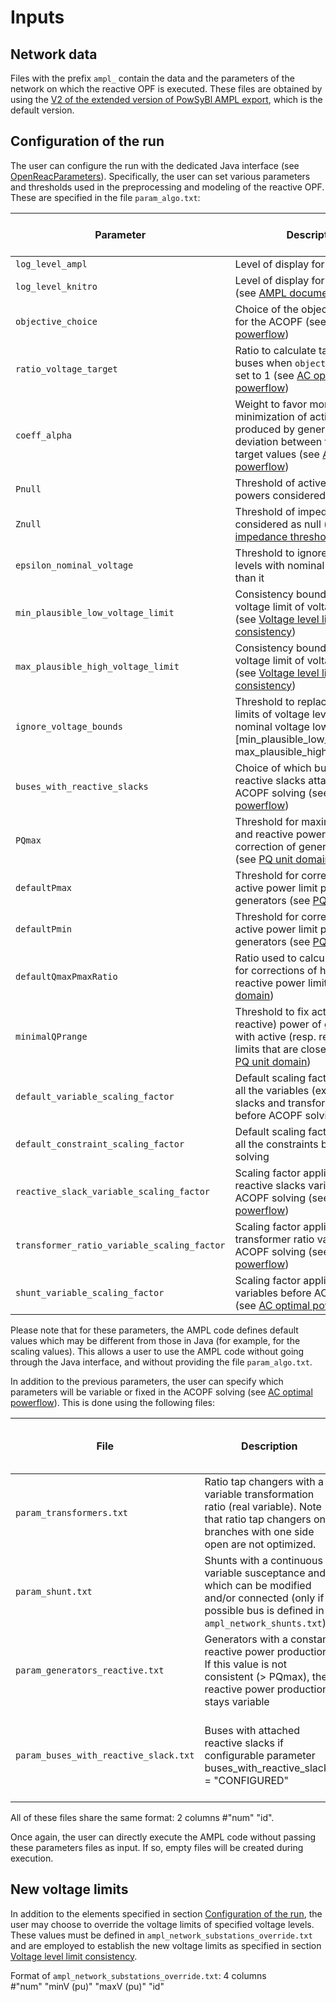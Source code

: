 # Inputs

## Network data

Files with the prefix `ampl_` contain the data and the parameters of the network on which the reactive OPF is executed.
These files are obtained by using the [V2 of the extended version of PowSyBl AMPL export](https://github.com/powsybl/powsybl-core/blob/main/ampl-converter/src/main/java/com/powsybl/ampl/converter/version/ExtendedAmplExporterV2.java), which is the default version.

## Configuration of the run

The user can configure the run with the dedicated Java interface 
(see [OpenReacParameters](https://github.com/powsybl/powsybl-optimizer/blob/main/open-reac/src/main/java/com/powsybl/openreac/parameters/input/OpenReacParameters.java)).
Specifically, the user can set various parameters and thresholds used in the preprocessing and modeling of the reactive OPF. 
These are specified in the file `param_algo.txt`:

| Parameter                                   | Description                                                                                                                                                                       | Java default value | Domain                                        |
|---------------------------------------------|-----------------------------------------------------------------------------------------------------------------------------------------------------------------------------------|--------------------|-----------------------------------------------|
| `log_level_ampl`                            | Level of display for AMPL prints                                                                                                                                                  | INFO               | {DEBUG, INFO, WARNING, ERROR}                 |
| `log_level_knitro`                          | Level of display for solver prints (see [AMPL documentation](https://dev.ampl.com/ampl/options.html))                                                                             | $1$                | {0, 1, 2}                                     |  
| `objective_choice`                          | Choice of the objective function for the ACOPF (see [AC optimal powerflow](acOptimalPowerflow.md))                                                                               | $0$                | {0, 1, 2}                                     |
| `ratio_voltage_target`                      | Ratio to calculate target V of buses when `objective_choice` is set to $1$ (see [AC optimal powerflow](acOptimalPowerflow.md))                                                   | $0.5$              | $[0; 1]$                                    |
| `coeff_alpha`                               | Weight to favor more/less minimization of active power produced by generators or deviation between them and target values (see [AC optimal powerflow](acOptimalPowerflow.md)) | $1$                | $[0; 1]$                                    |
| `Pnull`                                     | Threshold of active and reactive powers considered as null                                                                                                                        | $0.01$ (MW)        | $[0; 1]$                                    |
| `Znull`                                     | Threshold of impedance considered as null (see [Zero impedance threshold](preprocessing.md#zero-impedance-threshold))                                                                                                                          | $10^{-5}$ (p.u.)   | $[0; 0.1]$                                  |                                                                                                                                                                  
 | `epsilon_nominal_voltage`                   | Threshold to ignore voltage levels with nominal voltage lower than it                                                                                                             | $1$ (kV)           | $\mathbb{R}^{+}$                              | 
| `min_plausible_low_voltage_limit`           | Consistency bound for low voltage limit of voltage levels (see [Voltage level limit consistency](preprocessing.md#voltage-level-limit-consistency))                                                                       | $0.5$ (p.u.)       | $\mathbb{R}^{+}$                              |
| `max_plausible_high_voltage_limit`          | Consistency bound for high voltage limit of voltage levels (see [Voltage level limit consistency](preprocessing.md#voltage-level-limit-consistency))                                                                      | $1.5$ (p.u.)       | [`min_plausible_low_voltage_limit`; $\infty$] |
| `ignore_voltage_bounds`                     | Threshold to replace voltage limits of voltage levels with nominal voltage lower than it, by  [min_plausible_low_voltage_limit; max_plausible_high_voltage_limit]                 | $0$ (p.u.)         | $\mathbb{R}^{+}$                              |
| `buses_with_reactive_slacks`                | Choice of which buses will have reactive slacks attached in ACOPF solving (see [AC optimal powerflow](acOptimalPowerflow.md))                                                    | ALL                | {CONFIGURED, NO_GENERATION, ALL}              |
| `PQmax`                                     | Threshold for maximum active and reactive power considered in correction of generator limits  (see [PQ unit domain](preprocessing.md#pq-unit-domain))                                                    | $9000$ (MW, MVAr)  | $\mathbb{R}$                                  |
| `defaultPmax`                               | Threshold for correction of high active power limit produced by generators (see [PQ unit domain](preprocessing.md#pq-unit-domain))                                                                       | $1000$ (MW)        | $\mathbb{R}$                                  |
| `defaultPmin`                               | Threshold for correction of low active power limit produced by generators (see [PQ unit domain](preprocessing.md#pq-unit-domain))                                                                        | $0$ (MW)           | $\mathbb{R}$                                  |
| `defaultQmaxPmaxRatio`                      | Ratio used to calculate threshold for corrections of high/low reactive power limits (see [PQ unit domain](preprocessing.md#pq-unit-domain))                                                              | $0.3$ (MVAr/MW)    | $\mathbb{R}$                                  |
| `minimalQPrange`                            | Threshold to fix active (resp. reactive) power of generators with active (resp. reactive) power limits that are closer than it (see [PQ unit domain](preprocessing.md#pq-unit-domain))                   | $1$ (MW, MVAr)     | $\mathbb{R}$                                  |
| `default_variable_scaling_factor`           | Default scaling factor applied to all the variables (except reactive slacks and transformer ratios) before ACOPF solving                                                          | $1$                | $\mathbb{R}^{*,+}$                            |
| `default_constraint_scaling_factor`         | Default scaling factor applied to all the constraints before ACOPF solving                                                                                                        | $1$                | $\mathbb{R}^{+}$                              |
| `reactive_slack_variable_scaling_factor`    | Scaling factor applied to all reactive slacks variables before ACOPF solving (see [AC optimal powerflow](acOptimalPowerflow.md))                                                 | $0.1$              | $\mathbb{R}^{*,+}$                            |
| `transformer_ratio_variable_scaling_factor` | Scaling factor applied to all transformer ratio variables before ACOPF solving (see [AC optimal powerflow](acOptimalPowerflow.md))                                               | $0.001$            | $\mathbb{R}^{*,+}$                            |
| `shunt_variable_scaling_factor`             | Scaling factor applied to all shunt variables before ACOPF solving (see [AC optimal powerflow](acOptimalPowerflow.md))                                                           | $0.1$              | $\mathbb{R}^{*,+}$                            |

Please note that for these parameters, the AMPL code defines default values which may be different from those in Java (for example, for the scaling values). This allows a user to use the AMPL code without going through the Java interface, and without providing the file `param_algo.txt`.

In addition to the previous parameters, the user can specify which parameters will be variable or fixed in the ACOPF solving (see [AC optimal powerflow](acOptimalPowerflow.md)).
This is done using the following files:

| File                                  | Description                                                                                                                                             | Default behavior of modified values                                                                         |
|---------------------------------------|---------------------------------------------------------------------------------------------------------------------------------------------------------|-------------------------------------------------------------------------------------------------------------|
| `param_transformers.txt`              | Ratio tap changers with a variable transformation ratio (real variable). Note that ratio tap changers on branches with one side open are not optimized. | Transformation ratios are fixed                                                                             |
| `param_shunt.txt`                     | Shunts with a continuous variable susceptance and which can be modified and/or connected (only if possible bus is defined in `ampl_network_shunts.txt`) | Shunt susceptances are fixed                                                                                |
| `param_generators_reactive.txt`       | Generators with a constant reactive power production. If this value is not consistent (> PQmax), the reactive power production stays variable           | Coherent reactive power productions (see [P/Q unit domain](preprocessing.md#pq-unit-domain)) are variable   |
| `param_buses_with_reactive_slack.txt` | Buses with attached reactive slacks if configurable parameter buses_with_reactive_slacks = "CONFIGURED"                                                 | Only buses with no reactive power production have reactive slacks attached                                  |    

All of these files share the same format: 2 columns #"num" "id".

Once again, the user can directly execute the AMPL code without passing these parameters files as input. 
If so, empty files will be created during execution.

## New voltage limits

In addition to the elements specified in section [Configuration of the run](#configuration-of-the-run), the user may choose to override the voltage limits of specified voltage levels. These values must be defined in `ampl_network_substations_override.txt` and are employed to establish the new voltage limits as specified in section [Voltage level limit consistency](preprocessing.md#voltage-level-limit-consistency). 

Format of `ampl_network_substations_override.txt`: 4 columns  
\#"num" "minV (pu)" "maxV (pu)" "id"
